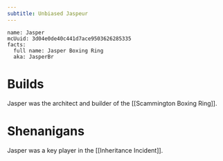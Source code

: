 ```yaml
---
subtitle: Unbiased Jaspeur
---
```


```infobox-character
name: Jasper
mcUuid: 3d04e0de40c441d7ace9503626285335
facts:
  full name: Jasper Boxing Ring
  aka: JasperBr
```

# Builds
Jasper was the architect and builder of the [[Scammington Boxing Ring]].

# Shenanigans
Jasper was a key player in the [[Inheritance Incident]].